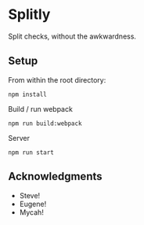 # Splitly

Split checks, without the awkwardness.


## Setup

From within the root directory:

```
npm install
```

Build / run webpack

```
npm run build:webpack
```

Server

```
npm run start
```

## Acknowledgments

* Steve!
* Eugene!
* Mycah!
